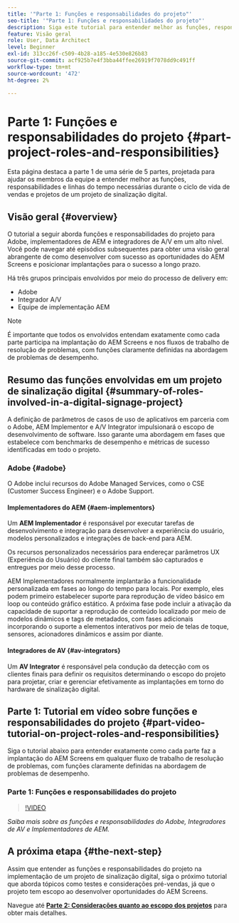 ```yaml
---
title: '"Parte 1: Funções e responsabilidades do projeto"'
seo-title: '"Parte 1: Funções e responsabilidades do projeto"'
description: Siga este tutorial para entender melhor as funções, responsabilidades e linhas do tempo necessárias durante os ciclos de vida de vendas e projetos de um projeto de sinalização digital.
feature: Visão geral
role: User, Data Architect
level: Beginner
exl-id: 313cc26f-c509-4b28-a185-4e530e826b83
source-git-commit: acf925b7e4f3bba44ffee26919f7078dd9c491ff
workflow-type: tm+mt
source-wordcount: '472'
ht-degree: 2%

---
```


# Parte 1: Funções e responsabilidades do projeto {#part-project-roles-and-responsibilities}

Esta página destaca a parte 1 de uma série de 5 partes, projetada para ajudar os membros da equipe a entender melhor as funções, responsabilidades e linhas do tempo necessárias durante o ciclo de vida de vendas e projetos de um projeto de sinalização digital.

## Visão geral {#overview}

O tutorial a seguir aborda funções e responsabilidades do projeto para Adobe, implementadores de AEM e integradores de A/V em um alto nível. Você pode navegar até episódios subsequentes para obter uma visão geral abrangente de como desenvolver com sucesso as oportunidades do AEM Screens e posicionar implantações para o sucesso a longo prazo.

Há três grupos principais envolvidos por meio do processo de delivery em:

* Adobe
* Integrador A/V
* Equipe de implementação AEM

>[!NOTE]
>
>É importante que todos os envolvidos entendam exatamente como cada parte participa na implantação do AEM Screens e nos fluxos de trabalho de resolução de problemas, com funções claramente definidas na abordagem de problemas de desempenho.

## Resumo das funções envolvidas em um projeto de sinalização digital {#summary-of-roles-involved-in-a-digital-signage-project}

A definição de parâmetros de casos de uso de aplicativos em parceria com o Adobe, AEM Implementor e A/V Integrator impulsionará o escopo de desenvolvimento de software. Isso garante uma abordagem em fases que estabelece com benchmarks de desempenho e métricas de sucesso identificadas em todo o projeto.

### Adobe {#adobe}

O Adobe inclui recursos do Adobe Managed Services, como o CSE (Customer Success Engineer) e o Adobe Support.

#### Implementadores do AEM {#aem-implementors}

Um **AEM Implementador** é responsável por executar tarefas de desenvolvimento e integração para desenvolver a experiência do usuário, modelos personalizados e integrações de back-end para AEM.

Os recursos personalizados necessários para endereçar parâmetros UX (Experiência do Usuário) do cliente final também são capturados e entregues por meio desse processo.

AEM Implementadores normalmente implantarão a funcionalidade personalizada em fases ao longo do tempo para locais. Por exemplo, eles podem primeiro estabelecer suporte para reprodução de vídeo básico em loop ou conteúdo gráfico estático. A próxima fase pode incluir a ativação da capacidade de suportar a reprodução de conteúdo localizado por meio de modelos dinâmicos e tags de metadados, com fases adicionais incorporando o suporte a elementos interativos por meio de telas de toque, sensores, acionadores dinâmicos e assim por diante.

#### Integradores de AV {#av-integrators}

Um **AV Integrator** é responsável pela condução da detecção com os clientes finais para definir os requisitos determinando o escopo do projeto para projetar, criar e gerenciar efetivamente as implantações em torno do hardware de sinalização digital.

## Parte 1: Tutorial em vídeo sobre funções e responsabilidades do projeto {#part-video-tutorial-on-project-roles-and-responsibilities}

Siga o tutorial abaixo para entender exatamente como cada parte faz a implantação do AEM Screens em qualquer fluxo de trabalho de resolução de problemas, com funções claramente definidas na abordagem de problemas de desempenho.

### Parte 1: Funções e responsabilidades do projeto

>[!VIDEO](https://video.tv.adobe.com/v/28375)

*Saiba mais sobre as funções e responsabilidades do Adobe, Integradores de AV e Implementadores de AEM.*

## A próxima etapa {#the-next-step}

Assim que entender as funções e responsabilidades do projeto na implementação de um projeto de sinalização digital, siga o próximo tutorial que aborda tópicos como testes e considerações pré-vendas, já que o projeto tem escopo ao desenvolver oportunidades do AEM Screens.

Navegue até **[Parte 2: Considerações quanto ao escopo dos projetos](project-considerations.md)** para obter mais detalhes.
